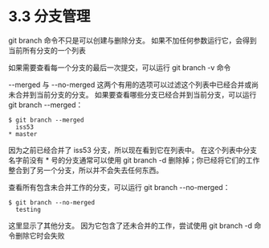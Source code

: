 # 3.3 分支管理

git branch 命令不只是可以创建与删除分支。 如果不加任何参数运行它，会得到当前所有分支的一个列表

如果需要查看每一个分支的最后一次提交，可以运行 git branch -v 命令

--merged 与 --no-merged 这两个有用的选项可以过滤这个列表中已经合并或尚未合并到当前分支的分支。 如果要查看哪些分支已经合并到当前分支，可以运行 git branch --merged：

```git
$ git branch --merged
  iss53
* master
```

因为之前已经合并了 iss53 分支，所以现在看到它在列表中。 在这个列表中分支名字前没有 * 号的分支通常可以使用 git branch -d 删除掉；你已经将它们的工作整合到了另一个分支，所以并不会失去任何东西。

查看所有包含未合并工作的分支，可以运行 git branch --no-merged：

```git
$ git branch --no-merged
  testing
```

这里显示了其他分支。 因为它包含了还未合并的工作，尝试使用 git branch -d 命令删除它时会失败
